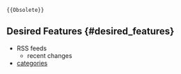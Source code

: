 ```{=mediawiki}
{{Obsolete}}
```
## Desired Features {#desired_features}

-   RSS feeds
    -   recent changes
-   [categories](http://www.mediawiki.org/wiki/Help:Categories)
